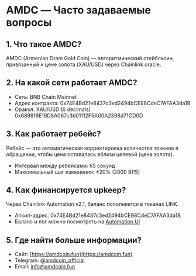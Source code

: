 # AMDC — Часто задаваемые вопросы

## 1. Что такое AMDC?
AMDC (Armenian Dram Gold Coin) — алгоритмический стейблкоин, привязанный к цене золота (XAU/USD) через Chainlink oracle.

## 2. На какой сети работает AMDC?
- Сеть: BNB Chain Mainnet
- Адрес контракта: 0x74E4Bd21e8437c3ed2494bCE98CdeC7AFAA3da1B
- Оракул: XAU/USD (6 decimals) 0x6899f6E19D8A067c3b01112F5A00A2398d71CD0D

## 3. Как работает ребейс?
Ребейс — это автоматическая корректировка количества токенов в обращении, чтобы цена оставалась вблизи целевой (цена золота).
- Интервал между ребейсами: 65 секунд
- Максимальный шаг изменения: ±20% (2000 BPS)

## 4. Как финансируется upkeep?
Через Chainlink Automation v2.1, баланс пополняется в токенах LINK.
- Апкип-адрес: 0x74E4Bd21e8437c3ed2494bCE98CdeC7AFAA3da1B
- Баланс и лог можно посмотреть на [Automation UI](https://automation.chain.link/bsc)

## 5. Где найти больше информации?
- Сайт: [https://amdcoin.fun](https://amdcoin.fun)
- Telegram: [@amdcoin_official](https://t.me/amdcoin_official)
- Email: info@amdcoin.fun
